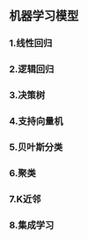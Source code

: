 ## 机器学习模型
### 1.线性回归
### 2.逻辑回归
### 3.决策树
### 4.支持向量机
### 5.贝叶斯分类
### 6.聚类
### 7.K近邻
### 8.集成学习
###
